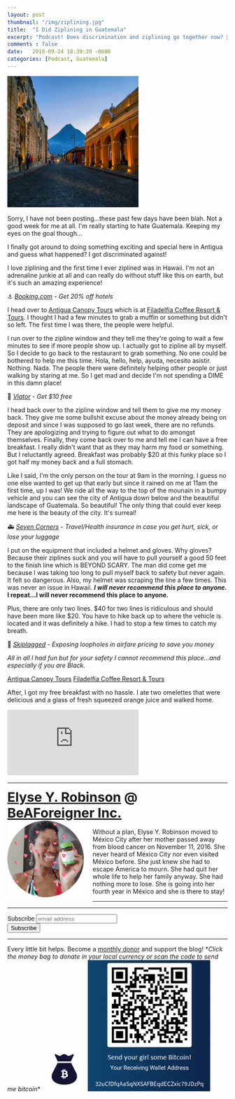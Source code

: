 ```yaml
---
layout: post
thumbnail: "/img/ziplining.jpg"
title:  "I Did Ziplining in Guatemala"
excerpt: "Podcast! Does discrimination and ziplining go together now? 🤔"
comments : false
date:   2018-09-24 18:39:39 -0600
categories: [Podcast, Guatemala]
---
```


<img src="/img/ziplining.jpg" width="300" height="300" alt="Ziplining">

Sorry, I have not been posting...these past few days have been blah. Not a good week for me at all. I'm really starting to hate Guatemala. Keeping my eyes on the goal though...

I finally got around to doing something exciting and special here in Antigua and guess what happened? I got discriminated against!

I love ziplining and the first time I ever ziplined was in Hawaii. I'm not an adrenaline junkie at all and can really do without stuff like this on earth, but it's such an amazing experience!

⚓ <i><a href="https://www.booking.com/index.html?aid=1953880" target="_blank">Booking.com</a> - Get 20% off hotels</i><br>

I head over to <a href="http://antiguacanopytours.com/" target="_blank">Antigua Canopy Tours</a> which is at <a href="http://www.filadelfiaresort.com/dining-weddings-meetings-en.html" target="_blank">Filadelfia Coffee Resort & Tours</a>. I thought I had a few minutes to grab a muffin or something but didn't so left. The first time I was there, the people were helpful.

I run over to the zipline window and they tell me they're going to wait a few minutes to see if more people show up. I actually got to zipline all by myself. So I decide to go back to the restaurant to grab something. No one could be bothered to help me this time. Hola, hello, help, ayuda, necesito asistir. Nothing. Nada. The people there were definitely helping other people or just walking by staring at me. So I get mad and decide I'm not spending a DIME in this damn place!

🛴 <i><a href="https://www.awin1.com/awclick.php?gid=385121&mid=11018&awinaffid=323811&linkid=2598552&clickref=" target="_blank">Viator</a> - Get $10 free</i><br>

I head back over to the zipline window and tell them to give me my money back. They give me some bullshit excuse about the money already being on deposit and since I was supposed to go last week, there are no refunds. They are apologizing and trying to figure out what to do amongst themselves. Finally, they come back over to me and tell me I can have a free breakfast. I really didn't want that as they may harm my food or something. But I reluctantly agreed. Breakfast was probably $20 at this funky place so I got half my money back and a full stomach.

Like I said, I'm the only person on the tour at 9am in the morning. I guess no one else wanted to get up that early but since it rained on me at 11am the first time, up I was! We ride all the way to the top of the mounain in a bumpy vehicle and you can see the city of Antigua down below and the beautiful landscape of Guatemala. So beautiful! The only thing that could ever keep me here is the beauty of the city. It's surreal!

🚑 <i><a href="https://www.sevencorners.com/?a=7EA9D670-6805-4F0F-AB1C-804BD2C35B7D&z=HGP2SEQ" target="_blank">Seven Corners</a> - Travel/Health insurance in case you get hurt, sick, or lose your luggage</i><br>

I put on the equipment that included a helmet and gloves. Why gloves? Because their ziplines suck and you will have to pull yourself a good 50 feet to the finish line which is BEYOND SCARY. The man did come get me because I was taking too long to pull myself back to safety but never again. It felt so dangerous. Also, my helmet was scraping the line a few times. This was never an issue in Hawaii. <strong><em>I will never recommend this place to anyone.</em></strong> <strong>I repeat...I will never recommend this place to anyone.</strong>

Plus, there are only two lines. $40 for two lines is ridiculous and should have been more like $20. You have to hike back up to where the vehicle is located and it was definitely a hike. I had to stop a few times to catch my breath.

🎠 <i><a href="https://skiplagged.com/r/elyser" target="_blank">Skiplagged</a> - Exposing loopholes in airfare pricing to save you money</i><br>

<em>All in all I had fun but for your safety I cannot recommend this place...and especially if you are Black.</em>

<a href="http://antiguacanopytours.com/" target="_blank">Antigua Canopy Tours</a>
<a href="http://www.filadelfiaresort.com/dining-weddings-meetings-en.html" target="_blank">Filadelfia Coffee Resort & Tours</a>

After, I got my free breakfast with no hassle. I ate two omelettes that were delicious and a glass of fresh squeezed orange juice and walked home.

<iframe src="https://www.youtube.com/embed/NosEA-11nEs" frameborder="0" allow="accelerometer; autoplay; encrypted-media; gyroscope; picture-in-picture" allowfullscreen></iframe>

<hr>

<div style="font-size: 30px; font-weight: bold;"><a href="https://elyserobinson.com" target="_blank">Elyse Y. Robinson</a> @ <a href="https://www.beaforeigner.com" target="_blank">BeAForeigner Inc.</a></div>
<div style="float: left; padding: 0 20px 20px 0;"><img src="/img/me86.gif" width="175" height="175" alt="Elyse Y. Robinson"></div>
<br>
Without a plan, Elyse Y. Robinson moved to México City after her mother passed away from blood cancer on November 11, 2016. She never heard of México City nor even visited México before. She just knew she had to escape America to mourn. She had quit her whole life to help her family anyway. She had nothing more to lose. She is going into her fourth year in México and she is there to stay!

<hr>

<div class="sharethis-inline-share-buttons"></div>

<hr>

<!-- Begin Mailchimp Signup Form -->
<link href="//cdn-images.mailchimp.com/embedcode/horizontal-slim-10_7.css" rel="stylesheet" type="text/css">
<style type="text/css">
	#mc_embed_signup{background:#fff; clear:left; font:14px Helvetica,Arial,sans-serif; width:100%;}
	/* Add your own Mailchimp form style overrides in your site stylesheet or in this style block.
	   We recommend moving this block and the preceding CSS link to the HEAD of your HTML file. */
</style>
<div id="mc_embed_signup">
<form action="https://elyserobinson.us14.list-manage.com/subscribe/post?u=d8681ae8829338461cc453b4a&amp;id=f1fd37520f" method="post" id="mc-embedded-subscribe-form" name="mc-embedded-subscribe-form" class="validate" target="_blank" novalidate>
    <div id="mc_embed_signup_scroll">
	<label for="mce-EMAIL">Subscribe</label>
	<input type="email" value="" name="EMAIL" class="email" id="mce-EMAIL" placeholder="email address" required>
    <!-- real people should not fill this in and expect good things - do not remove this or risk form bot signups-->
    <div style="position: absolute; left: -5000px;" aria-hidden="true"><input type="text" name="b_d8681ae8829338461cc453b4a_f1fd37520f" tabindex="-1" value=""></div>
    <div class="clear"><input type="submit" value="Subscribe" name="subscribe" id="mc-embedded-subscribe" class="button"></div>
    </div>
</form>
</div>

<!--End mc_embed_signup-->

<hr>

<div class="text-align: center">
Every little bit helps. Become a <a href="https://liberapay.com/elyserobinson" target="_blank">monthly donor</a> and support the blog! *<i>Click the money bag to donate in your local currency or scan the code to send me bitcoin</i>*
<a href="https://liberapay.com/elyserobinson" target="_blank"><img src="/img/419_money_bag_BTC_solid.gif" width="100" height="100" alt="Love Elyse? Send some money!"></a>

<picture>
  <source srcset="/img/bitcoin.webp" type="image/webp">
  <source srcset="/img/bitcoin.jpeg" type="image/jpeg">
  <img src="/img/bitcoin.jpeg" width="280" height="300" alt="Love Elyse? Send some bitcoin!">
</picture>
</div>
